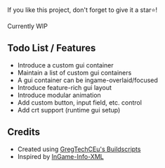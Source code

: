 If you like this project, don't forget to give it a star⭐!

Currently WIP

## Todo List / Features
- Introduce a custom gui container
- Maintain a list of custom gui containers
- A gui container can be ingame-overlaid/focused
- Introduce feature-rich gui layout
- Introduce modular animation
- Add custom button, input field, etc. control
- Add crt support (runtime gui setup)

## Credits
- Created using [GregTechCEu's Buildscripts](https://github.com/GregTechCEu/Buildscripts)
- Inspired by [InGame-Info-XML](https://github.com/Lunatrius/InGame-Info-XML)
